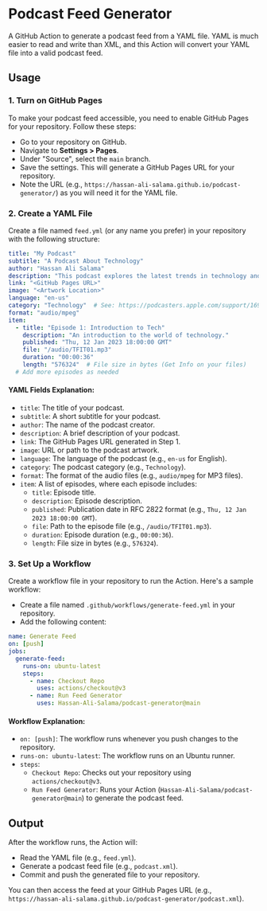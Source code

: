 # Podcast Feed Generator

A GitHub Action to generate a podcast feed from a YAML file. YAML is much easier to read and write than XML, and this Action will convert your YAML file into a valid podcast feed.

## Usage

### 1. Turn on GitHub Pages
To make your podcast feed accessible, you need to enable GitHub Pages for your repository. Follow these steps:

- Go to your repository on GitHub.
- Navigate to **Settings > Pages**.
- Under "Source", select the `main` branch.
- Save the settings. This will generate a GitHub Pages URL for your repository.
- Note the URL (e.g., `https://hassan-ali-salama.github.io/podcast-generator/`) as you will need it for the YAML file.

### 2. Create a YAML File
Create a file named `feed.yml` (or any name you prefer) in your repository with the following structure:

```yaml
title: "My Podcast"
subtitle: "A Podcast About Technology"
author: "Hassan Ali Salama"
description: "This podcast explores the latest trends in technology and innovation."
link: "<GitHub Pages URL>"
image: "<Artwork Location>"
language: "en-us"
category: "Technology"  # See: https://podcasters.apple.com/support/1691-apple-podcasts-categories
format: "audio/mpeg"
item:
  - title: "Episode 1: Introduction to Tech"
    description: "An introduction to the world of technology."
    published: "Thu, 12 Jan 2023 18:00:00 GMT"
    file: "/audio/TFIT01.mp3"
    duration: "00:00:36"
    length: "576324"  # File size in bytes (Get Info on your files)
  # Add more episodes as needed
```

#### YAML Fields Explanation:
- `title`: The title of your podcast.
- `subtitle`: A short subtitle for your podcast.
- `author`: The name of the podcast creator.
- `description`: A brief description of your podcast.
- `link`: The GitHub Pages URL generated in Step 1.
- `image`: URL or path to the podcast artwork.
- `language`: The language of the podcast (e.g., `en-us` for English).
- `category`: The podcast category (e.g., `Technology`).
- `format`: The format of the audio files (e.g., `audio/mpeg` for MP3 files).
- `item`: A list of episodes, where each episode includes:
  - `title`: Episode title.
  - `description`: Episode description.
  - `published`: Publication date in RFC 2822 format (e.g., `Thu, 12 Jan 2023 18:00:00 GMT`).
  - `file`: Path to the episode file (e.g., `/audio/TFIT01.mp3`).
  - `duration`: Episode duration (e.g., `00:00:36`).
  - `length`: File size in bytes (e.g., `576324`).

### 3. Set Up a Workflow
Create a workflow file in your repository to run the Action. Here's a sample workflow:

- Create a file named `.github/workflows/generate-feed.yml` in your repository.
- Add the following content:

```yaml
name: Generate Feed
on: [push]
jobs:
  generate-feed:
    runs-on: ubuntu-latest
    steps:
      - name: Checkout Repo
        uses: actions/checkout@v3
      - name: Run Feed Generator
        uses: Hassan-Ali-Salama/podcast-generator@main
```

#### Workflow Explanation:
- `on: [push]`: The workflow runs whenever you push changes to the repository.
- `runs-on: ubuntu-latest`: The workflow runs on an Ubuntu runner.
- `steps`:
  - `Checkout Repo`: Checks out your repository using `actions/checkout@v3`.
  - `Run Feed Generator`: Runs your Action (`Hassan-Ali-Salama/podcast-generator@main`) to generate the podcast feed.

## Output
After the workflow runs, the Action will:
- Read the YAML file (e.g., `feed.yml`).
- Generate a podcast feed file (e.g., `podcast.xml`).
- Commit and push the generated file to your repository.

You can then access the feed at your GitHub Pages URL (e.g., `https://hassan-ali-salama.github.io/podcast-generator/podcast.xml`).